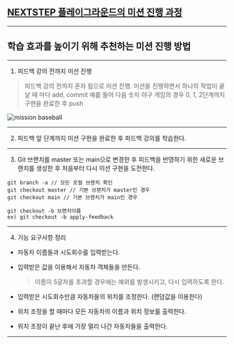 ## [NEXTSTEP 플레이그라운드의 미션 진행 과정](https://github.com/next-step/nextstep-docs/blob/master/playground/README.md)

---
## 학습 효과를 높이기 위해 추천하는 미션 진행 방법

---
1. 피드백 강의 전까지 미션 진행 
> 피드백 강의 전까지 혼자 힘으로 미션 진행. 미션을 진행하면서 하나의 작업이 끝날 때 마다 add, commit
> 예를 들어 다음 숫자 야구 게임의 경우 0, 1, 2단계까지 구현을 완료한 후 push

![mission baseball](https://raw.githubusercontent.com/next-step/nextstep-docs/master/playground/images/mission_baseball.png)

---
2. 피드백 앞 단계까지 미션 구현을 완료한 후 피드백 강의를 학습한다.

---
3. Git 브랜치를 master 또는 main으로 변경한 후 피드백을 반영하기 위한 새로운 브랜치를 생성한 후 처음부터 다시 미션 구현을 도전한다.

```
git branch -a // 모든 로컬 브랜치 확인
git checkout master // 기본 브랜치가 master인 경우
git checkout main // 기본 브랜치가 main인 경우

git checkout -b 브랜치이름
ex) git checkout -b apply-feedback
```
---
4. 기능 요구사항 정리
- 자동차 이름들과 시도회수를 입력받는다.

- 입력받은 값을 이용해서 자동차 객체들을 만든다.

  > 이름이 5글자를 초과할 경우에는 예외를 발생시키고, 다시 입력하도록 한다.

- 입력받은 시도회수만큼 자동차들의 위치를 조정한다. (랜덤값을 이용한다)

- 위치 조정을 할 때마다 모든 자동차의 이름과 위치 정보를 출력한다.

- 위치 조정이 끝난 후에 가장 멀리 나간 자동차들을 출력한다.
---
